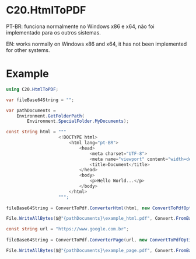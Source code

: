 # C20.HtmlToPDF
PT-BR:
funciona normalmente no Windows x86 e x64,
não foi implementado para os outros sistemas.

EN:
works normally on Windows x86 and x64,
it has not been implemented for other systems.

# Example
```cs
using C20.HtmlToPDF;

var fileBase64String = "";

var pathDocuments = 
    Environment.GetFolderPath(
        Environment.SpecialFolder.MyDocuments);

const string html = """
                    <!DOCTYPE html>
                        <html lang="pt-BR">
                            <head>
                                <meta charset="UTF-8">
                                <meta name="viewport" content="width=device-width, initial-scale=1.0">
                                <title>Document</title>
                            </head>
                            <body>
                                <p>Hello World...</p>
                            </body>
                        </html>
                    """;
        
fileBase64String = ConvertToPdf.ConverterHtml(html, new ConvertToPdfOptions(orientation: PrintOrientationOptions.Portrait));

File.WriteAllBytes($@"{pathDocuments}\example_html.pdf", Convert.FromBase64String(fileBase64String));

const string url = "https://www.google.com.br";
        
fileBase64String = ConvertToPdf.ConverterPage(url, new ConvertToPdfOptions(orientation: PrintOrientationOptions.Portrait));

File.WriteAllBytes($@"{pathDocuments}\example_page.pdf", Convert.FromBase64String(fileBase64String));
```
